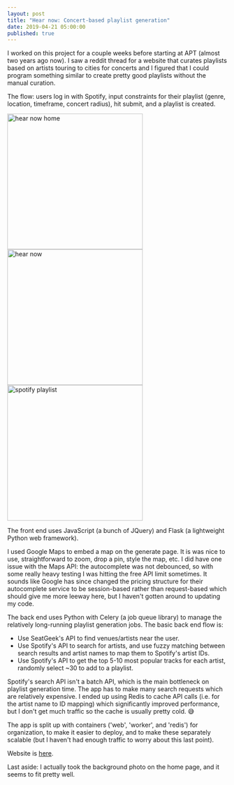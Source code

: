 ```yaml
---
layout: post
title: "Hear now: Concert-based playlist generation"
date: 2019-04-21 05:00:00
published: true
---
```


I worked on this project for a couple weeks before starting at APT (almost two years ago now). I saw a reddit thread for a website that curates playlists based on artists touring to cities for concerts and I figured that I could program something similar to create pretty good playlists without the manual curation. 

The flow: users log in with Spotify, input constraints for their playlist (genre, location, timeframe, concert radius), hit submit, and a playlist is created.

<img src="https://s3.amazonaws.com/ajvarshneya/images/hearnow-home.jpg" alt="hear now home" width="310"/><img src="https://s3.amazonaws.com/ajvarshneya/images/hearnow.jpg" alt="hear now" width="310"/><img src="https://s3.amazonaws.com/ajvarshneya/images/spotify-playlist.jpg" alt="spotify playlist" width="310"/>

The front end uses JavaScript (a bunch of JQuery) and Flask (a lightweight Python web framework). 

I used Google Maps to embed a map on the generate page. It is was nice to use, straightforward to zoom, drop a pin, style the map, etc. I did have one issue with the Maps API: the autocomplete was not debounced, so with some really heavy testing I was hitting the free API limit sometimes. It sounds like Google has since changed the pricing structure for their autocomplete service to be session-based rather than request-based which should give me more leeway here, but I haven't gotten around to updating my code.

The back end uses Python with Celery (a job queue library) to manage the relatively long-running playlist generation jobs. The basic back end flow is: 
- Use SeatGeek's API to find venues/artists near the user.
- Use Spotify's API to search for artists, and use fuzzy matching between search results and artist names to map them to Spotify's artist IDs.
- Use Spotify's API to get the top 5-10 most popular tracks for each artist, randomly select ~30 to add to a playlist.

Spotify's search API isn't a batch API, which is the main bottleneck on playlist generation time. The app has to make many search requests which are relatively expensive. I ended up using Redis to cache API calls (i.e. for the artist name to ID mapping) which significantly improved performance, but I don't get much traffic so the cache is usually pretty cold. 😅

The app is split up with containers ('web', 'worker', and 'redis') for organization, to make it easier to deploy, and to make these separately scalable (but I haven't had enough traffic to worry about this last point).

Website is [here](http://www.hearnow.io).

Last aside: I actually took the background photo on the home page, and it seems to fit pretty well.